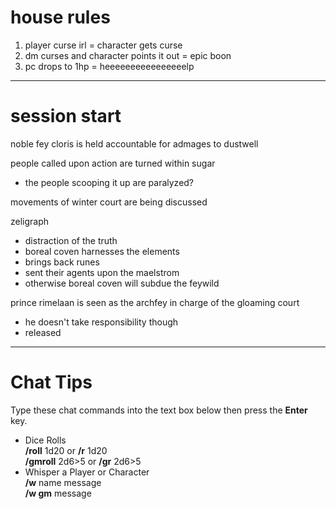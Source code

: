 # house rules
1. player curse irl = character gets curse
2. dm curses and character points it out = epic boon
3. pc drops to 1hp = heeeeeeeeeeeeeeeelp
---
# session start
noble fey cloris is held accountable for admages to dustwell

people called upon action are turned within sugar
- the people scooping it up are paralyzed?

movements of winter court are being discussed

zeligraph
- distraction of the truth
- boreal coven harnesses the elements
- brings back runes
- sent their agents upon the maelstrom
- otherwise boreal coven will subdue the feywild

prince rimelaan is seen as the archfey in charge of the gloaming court
- he doesn't take responsibility though
- released 



---
# Chat Tips

Type these chat commands into the text box below then press the **Enter** key.

- Dice Rolls  
    **/roll** 1d20 or **/r** 1d20  
    **/gmroll** 2d6>5 or **/gr** 2d6>5
- Whisper a Player or Character  
    **/w** name message  
    **/w gm** message